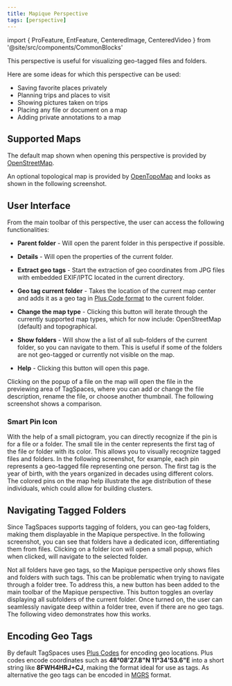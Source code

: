 ```yaml
---
title: Mapique Perspective
tags: [perspective]
---
```


import { ProFeature, EntFeature, CenteredImage, CenteredVideo } from '@site/src/components/CommonBlocks'

<ProFeature />

This perspective is useful for visualizing geo-tagged files and folders.

Here are some ideas for which this perspective can be used:

- Saving favorite places privately
- Planning trips and places to visit
- Showing pictures taken on trips
- Placing any file or document on a map
- Adding private annotations to a map

## Supported Maps

The default map shown when opening this perspective is provided by [OpenStreetMap](https://www.openstreetmap.org/).

<CenteredImage
    caption="Showing geo-tagged folders on the default map from openstreetmap.org"
    src="/media/mapique/geotagged-entries-openstreetmap.avif"
    showCaption
  />

An optional topological map is provided by [OpenTopoMap](https://opentopomap.org/) and looks as shown in the following screenshot.

<CenteredImage
    caption="Showing geo-tagged files on a topographical map"
    src="/media/mapique/geotagged-files-topomap.avif"
    showCaption
  />

## User Interface

From the main toolbar of this perspective, the user can access the following functionalities:

- **Parent folder** - Will open the parent folder in this perspective if possible.
- **Details** - Will open the properties of the current folder.
- **Extract geo tags** - Start the extraction of geo coordinates from JPG files with embedded EXIF/IPTC located in the current directory.
- **Geo tag current folder** - Takes the location of the current map center and adds it as a geo tag in [Plus Code format](https://en.wikipedia.org/wiki/Open_Location_Code) to the current folder.
- **Change the map type** - Clicking this button will iterate through the currently supported map types, which for now include: OpenStreetMap (default) and topographical.
- **Show folders** - Will show the a list of all sub-folders of the current folder, so you can navigate to them. This is useful if some of the folders are not geo-tagged or currently not visible on the map.

- **Help** - Clicking this button will open this page.

Clicking on the popup of a file on the map will open the file in the previewing area of TagSpaces, where you can add or change the file description, rename the file, or choose another thumbnail. The following screenshot shows a comparison.

<CenteredImage
    caption="Showing the file properties in the Mapique perspective"
    src="/media/mapique/perspective-user-interface.avif"
    showCaption
  />

### Smart Pin Icon

With the help of a small pictogram, you can directly recognize if the pin is for a file or a folder. The small tile in the center represents the first tag of the file or folder with its color. This allows you to visually recognize tagged files and folders. In the following screenshot, for example, each pin represents a geo-tagged file representing one person. The first tag is the year of birth, with the years organized in decades using different colors. The colored pins on the map help illustrate the age distribution of these individuals, which could allow for building clusters.

<CenteredImage
    caption="Colored map icons according to the color of the first tag"
    src="/media/mapique/mapique-geo-tag-pins.avif"
    showCaption
  />

## Navigating Tagged Folders

Since TagSpaces supports tagging of folders, you can geo-tag folders, making them displayable in the Mapique perspective. In the following screenshot, you can see that folders have a dedicated icon, differentiating them from files. Clicking on a folder icon will open a small popup, which when clicked, will navigate to the selected folder.

Not all folders have geo tags, so the Mapique perspective only shows files and folders with such tags. This can be problematic when trying to navigate through a folder tree. To address this, a new button has been added to the main toolbar of the Mapique perspective. This button toggles an overlay displaying all subfolders of the current folder. Once turned on, the user can seamlessly navigate deep within a folder tree, even if there are no geo tags. The following video demonstrates how this works.

<CenteredVideo
    caption="Navigating folders in the Mapique perspective"
    src="https://www.tagspaces.org/content/v3-11/mapique-folders.mp4"
    posterUrl="https://www.tagspaces.org/content/v3-11/mapique-folders.png"
    maxWidth="100%"
    showCaption
  />

## Encoding Geo Tags

By default TagSpaces uses [Plus Codes](https://en.wikipedia.org/wiki/Open_Location_Code) for encoding geo locations. Plus codes encode coordinates such as **48°08'27.8"N 11°34'53.6"E** into a short string like **8FWH4HRJ+CJ**, making the format ideal for use as tags. As alternative the geo tags can be encoded in [MGRS](https://en.wikipedia.org/wiki/Military_Grid_Reference_System) format.
